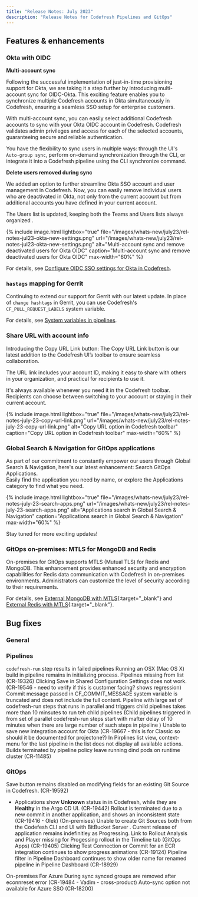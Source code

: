 ```yaml
---
title: "Release Notes: July 2023"
description: "Release Notes for Codefresh Pipelines and GitOps"
---
```


## Features & enhancements


### Okta with OIDC

**Multi-account sync**

Following the successful implementation of just-in-time provisioning support for Okta, we are taking it a step further by introducing multi-account sync for OIDC-Okta. This exciting feature enables you to synchronize multiple Codefresh accounts in Okta simultaneously in Codefresh, ensuring a seamless SSO setup for enterprise customers.

With multi-account sync, you can easily select additional Codefresh accounts to sync with your Okta OIDC account in Codefresh. Codefresh validates admin privileges and access for each of the selected accounts, guaranteeing secure and reliable authentication. 

You have the flexibility to sync users in multiple ways: through the UI's `Auto-group sync`, perform on-demand synchronization through the CLI, or integrate it into a Codefresh pipeline using the CLI synchronize command.



**Delete users removed during sync**

We added an option to further streamline Okta SSO account and user management in Codefresh. Now, you can easily remove individual users who are deactivated in Okta, not only from the current account but from additional accounts you have defined in your current account. 

The Users list is updated, keeping both the Teams and Users lists always organized .

 {% include 
image.html 
lightbox="true" 
file="/images/whats-new/july23/rel-notes-jul23-okta-new-settings.png" 
url="/images/whats-new/july23/rel-notes-jul23-okta-new-settings.png" 
alt="Multi-account sync and remove deactivated users for Okta OIDC" 
caption="Multi-account sync and remove deactivated users for Okta OIDC" 
max-width="60%" 
%}

For details, see [Configure OIDC SSO settings for Okta in Codefresh](https://codefresh.io/docs/docs/administration/single-sign-on/oidc/oidc-okta/#how-to). 


### `hastags` mapping for Gerrit
Continuing to extend our support for Gerrit with our latest update. In place of `change hashtags` in Gerrit, you can use Codefresh's `CF_PULL_REQUEST_LABELS` system variable.

For details, see [System variables in pipelines](https://codefresh.io/docs/docs/pipelines/variables/#system-variables).

### Share URL with account info
Introducing the Copy URL Link button: The Copy URL Link button is our latest addition to the Codefresh UI’s toolbar to ensure seamless collaboration.

The URL link includes your account ID, making it easy to share with others in your organization, and practical for recipients to use it.

It's always available whenever you need it in  the Codefresh toolbar. Recipients can choose between switching to your account or staying in their current account.

 {% include 
image.html 
lightbox="true" 
file="/images/whats-new/july23/rel-notes-july-23-copy-url-link.png" 
url="/images/whats-new/july23/rel-notes-july-23-copy-url-link.png" 
alt="Copy URL option in Codefresh toolbar" 
caption="Copy URL option in Codefresh toolbar" 
max-width="60%" 
%}



### Global Search & Navigation for GitOps applications
As part of our commitment to constantly empower our users through Global Search & Navigation, here's our latest enhancement: Search GitOps Applications.  
Easily find the application you need by name, or explore the Applications category to find what you need. 

 {% include 
image.html 
lightbox="true" 
file="/images/whats-new/july23/rel-notes-july-23-search-apps.png" 
url="/images/whats-new/july23/rel-notes-july-23-search-apps.png" 
alt="Applications search in Global Search & Navigation" 
caption="Applications search in Global Search & Navigation" 
max-width="60%" 
%}

Stay tuned for more exciting updates!




### GitOps on-premises: MTLS for MongoDB and Redis

On-premises for GitOps supports MTLS (Mutual TLS) for Redis and MongoDB. This enhancement provides enhanced security and encryption capabilities for Redis data communication with Codefresh in on-premises environments. Administrators can customize the level of security according to their requirements. 

For details, see [External MongoDB with MTLS](https://artifacthub.io/packages/helm/codefresh-onprem/codefresh#external-mongodb-with-mtls){:target="\_blank"} and [External Redis with MTLS](https://artifacthub.io/packages/helm/codefresh-onprem/codefresh#external-redis-with-mtls){:target="\_blank"}.



## Bug fixes

### General

### Pipelines
`codefresh-run` step results in failed pipelines
Running an OSX (Mac OS X) build in pipeline remains in initializing process.
Pipelines missing from list (CR-19326)
Clicking Save in Shared Configuration Settings does not work. (CR-19546 - need to verify if this is customer facing? shows regression)
Commit message passed  in CF_COMMIT_MESSAGE system variable is truncated and does not include the full content.
Pipeline with large set of codefresh-run steps that runs in parallel and triggers child pipelines takes more than 10 minsutes to run teh child pipelines (Child pipelines triggered in from set of parallel codefresh-run steps start with mafter delay of 10 minutes when there are large number of such steps in pipeline )
Unable to save new integration account for Okta (CR-19667 - this is for Classic so should it be documented for projectone?)
In Pirplines list view, context-menu for the last pipeline in the list does not display all available actions.
Builds terminated by pipeline policy leave running dind pods on runtime cluster (CR-11485)

### GitOps


Save button remains disabled on modifying fields for  an existing Git Source in Codefresh. (CR-19592)
* Applications show **Unknown** status in in Codefresh, while they are **Healthy** in the Argo CD UI. (CR-19442)
Rollout is terminated due to a new commit in another application, and shows an inconsistent state (CR-19416 - Olek)
(On-premises) Unable to create Git Sources both from the Codefesh CLI and UI with BitBucket Server .
Current release of application remains indefinitley as Progressing.
Link to Rollout Analysis and Player missing for Progessing rollout in the Timeline tab (GitOps Apps) (CR-19405)
Clicking Test Connection or Commit for an ECR integration continues to show progress animations (CR-19124)
Pipeline filter in Pipeline Dashboard continues to show older name for  renamed pipeline in Pipeline Dashboard (CR-18929)


On-premises For Azure During sync synced groups are removed after econnreset error (CR-19484 - Vadim - cross-product)
Auto-sync option not available for Azure SSO (CR-18200)